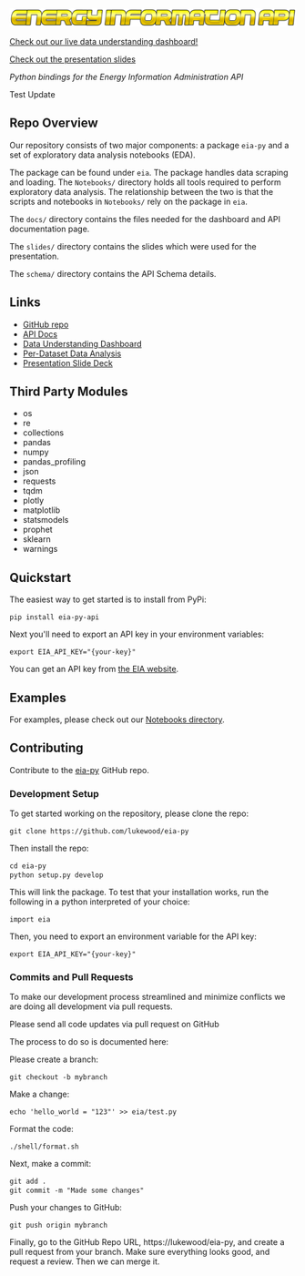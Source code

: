 ![](media/logo.png)

[Check out our live data understanding dashboard!](https://lukewood.github.io/eia-py/dashboard/)

[Check out the presentation slides](https://lukewood.github.io/eia-py/slides/)

_Python bindings for the Energy Information Administration API_

Test Update
## Repo Overview

Our repository consists of two major components: a package `eia-py` and a set of
exploratory data analysis notebooks (EDA).

The package can be found under `eia`.  The package handles data scraping and loading.
The `Notebooks/` directory holds all tools required to perform exploratory data analysis.  The
relationship between the two is that the scripts and notebooks in `Notebooks/` rely on the
package in `eia`.

The `docs/` directory contains the files needed for the dashboard and API documentation page. 

The `slides/` directory contains the slides which were used for the presentation.

The `schema/` directory contains the API Schema details.

## Links

- [GitHub repo](https://github.com/lukewood/eia-py)
- [API Docs](https://lukewood.github.io/eia-py)
- [Data Understanding Dashboard](https://lukewood.github.io/eia-py/dashboard)
- [Per-Dataset Data Analysis](https://lukewood.github.io/eia-py/auto-reports)
- [Presentation Slide Deck](https://lukewood.github.io/eia-py/slides)

## Third Party Modules


- os
- re
- collections
- pandas
- numpy
- pandas_profiling
- json
- requests
- tqdm
- plotly
- matplotlib
- statsmodels
- prophet
- sklearn
- warnings

## Quickstart

The easiest way to get started is to install from PyPi:

```
pip install eia-py-api
```

Next you'll need to export an API key in your environment variables:

```
export EIA_API_KEY="{your-key}"
```

You can get an API key from [the EIA website](https://www.eia.gov/opendata/).

## Examples

For examples, please check out our [Notebooks directory](https://github.com/LukeWood/eia-py/tree/master/Notebooks).

## Contributing

Contribute to the [eia-py](https://github.com/lukewood/eia-py) GitHub repo.

### Development Setup

To get started working on the repository, please clone the repo:

```
git clone https://github.com/lukewood/eia-py
```

Then install the repo:

```
cd eia-py
python setup.py develop
```

This will link the package.  To test that your installation works, run the following
in a python interpreted of your choice:

```
import eia
```

Then, you need to export an environment variable for the API key:

```
export EIA_API_KEY="{your-key}"
```


### Commits and Pull Requests

To make our development process streamlined and minimize conflicts we are doing all
development via pull requests.

Please send all code updates via pull request on GitHub

The process to do so is documented here:

Please create a branch:

```
git checkout -b mybranch
```

Make a change:

```
echo 'hello_world = "123"' >> eia/test.py
```

Format the code:

```
./shell/format.sh
```

Next, make a commit:

```
git add .
git commit -m "Made some changes"
```

Push your changes to GitHub:

```
git push origin mybranch
```

Finally, go to the GitHub Repo URL, https://lukewood/eia-py, and create a pull request
from your branch.
Make sure everything looks good, and request a review.  Then we can merge it.
